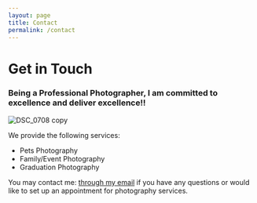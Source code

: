 ```yaml
---
layout: page
title: Contact
permalink: /contact
---
```


# Get in Touch

### Being a Professional Photographer, I am committed to excellence and deliver excellence!!

![DSC_0708 copy](https://github.com/kathybeyer/kathybeyer.github.io/assets/121460653/e001eed5-6a7b-4980-8acf-b29e0751486d)






We provide the following services:

- Pets Photography
- Family/Event Photography
- Graduation Photography

You may contact me: [through my email](mailto:kathy.beyer.photographer@gmail.com) if you have any questions or would like to set up an appointment for photography services.
